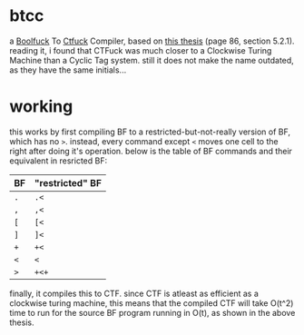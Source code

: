 # btcc
a [Boolfuck](https://esolangs.org/wiki/Boolfuck) To [Ctfuck](https://esolangs.org/wiki/CTFuck) Compiler, based on [this thesis](https://www.ini.uzh.ch/~tneary/tneary_Thesis.pdf) (page 86, section 5.2.1).
reading it, i found that CTFuck was much closer to a Clockwise Turing Machine than a Cyclic Tag system. still it does not make the name outdated, as they have the same initials...

# working
this works by first compiling BF to a restricted-but-not-really version of BF, which has no `>`. instead, every command except `<` moves one cell to the right after doing it's operation.
below is the table of BF commands and their equivalent in resricted BF:

| BF | "restricted" BF |
| -- | -------------- |
| `.` | `.<` |
| `,` | `,<` |
| `[` | `[<` |
| `]` | `]<` |
| `+` | `+<` |
| `<` | `<` |
| `>` | `+<+` |

finally, it compiles this to CTF. since CTF is atleast as efficient as a clockwise turing machine, this means that the compiled CTF will take O(t^2) time to run for the source BF program running in O(t), as shown in the above thesis.
